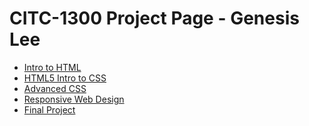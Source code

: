# CITC-1300 Project Page - Genesis Lee

<ul>
  <li><a href="intro_to_html/index.html" target="_blank">Intro to HTML</a></li>
  <li><a href="HTML5_intro_to_css/index.html" target="_blank">HTML5 Intro to CSS</a></li>
  <li><a href="adv_css/index.html" target="_blank">Advanced CSS</a></li>
  <li><a href="responsive/index.html" target="_blank">Responsive Web Design</a></li>
    <li><a href="Final_Project/index.html" target="_blank">Final Project</a></li>

</ul>